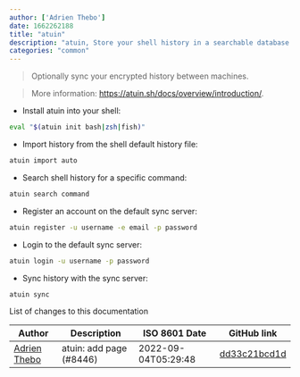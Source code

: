 ```yaml
---
author: ['Adrien Thebo']
date: 1662262188
title: "atuin"
description: "atuin, Store your shell history in a searchable database."
categories: "common"
---
```

> Optionally sync your encrypted history between machines.

> More information: <https://atuin.sh/docs/overview/introduction/>.

- Install atuin into your shell:

```bash
eval "$(atuin init bash|zsh|fish)"
```

- Import history from the shell default history file:

```bash
atuin import auto
```

- Search shell history for a specific command:

```bash
atuin search command
```

- Register an account on the default sync server:

```bash
atuin register -u username -e email -p password
```

- Login to the default sync server:

```bash
atuin login -u username -p password
```

- Sync history with the sync server:

```bash
atuin sync
```
List of changes to this documentation


Author | Description | ISO 8601 Date | GitHub link
------|-----|-----|-----
[Adrien Thebo](mailto:adrien@lagrange-automation.io) | atuin: add page (#8446) | 2022-09-04T05:29:48 | [dd33c21bcd1d](https://github.com/tldr-pages/tldr/commit/dd33c21bcd1d1322eae51877fedf8c87af33f3e7)

